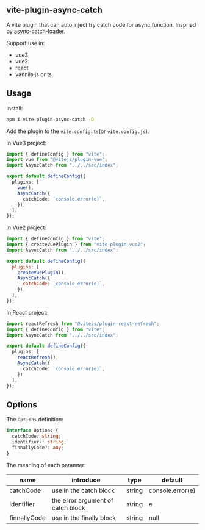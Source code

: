 ## vite-plugin-async-catch

A vite plugin that can auto inject try catch code for async function. Inspried by [async-catch-loader](https://github.com/yeyan1996/async-catch-loader).

Support use in:

- vue3
- vue2
- react
- vannila js or ts

## Usage

Install:

```bash
npm i vite-plugin-async-catch -D
```

Add the plugin to the `vite.config.ts`(or `vite.config.js`).

In Vue3 project:

```typescript
import { defineConfig } from "vite";
import vue from "@vitejs/plugin-vue";
import AsyncCatch from "../../src/index";

export default defineConfig({
  plugins: [
    vue(),
    AsyncCatch({
      catchCode: `console.error(e)`,
    }),
  ],
});
```

In Vue2 project:

```javascript
import { defineConfig } from "vite";
import { createVuePlugin } from "vite-plugin-vue2";
import AsyncCatch from "../../src/index";

export default defineConfig({
  plugins: [
    createVuePlugin(),
    AsyncCatch({
      catchCode: `console.error(e)`,
    }),
  ],
});
```

In React project:

```typescript
import reactRefresh from "@vitejs/plugin-react-refresh";
import { defineConfig } from "vite";
import AsyncCatch from "../../src/index";

export default defineConfig({
  plugins: [
    reactRefresh(),
    AsyncCatch({
      catchCode: `console.error(e)`,
    }),
  ],
});
```

## Options

The `Options` definition:

```typescript
interface Options {
  catchCode: string;
  identifier?: string;
  finnallyCode?: any;
}
```

The meaning of each paramter:

| name         | introduce                         | type   | default          |
| ------------ | --------------------------------- | ------ | ---------------- |
| catchCode    | use in the catch block            | string | console.error(e) |
| identifier   | the error argument of catch block | string | e                |
| finnallyCode | use in the finally block          | string | null             |
